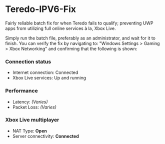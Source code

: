 # Teredo-IPV6-Fix
Fairly reliable batch fix for when Teredo fails to qualify; preventing UWP apps from utilizing full online services à la, Xbox Live.

Simply run the batch file, preferably as an administrator, and wait for it to finish. 
You can verify the fix by navigating to: "Windows Settings > Gaming > Xbox Networking" and confirming that the following is shown:

### Connection status
* Internet connection: Connected
* Xbox Live services: Up and running
### Performance
* Latency: *(Varies)*
* Packet Loss: *(Varies)*
### Xbox Live multiplayer
* NAT Type: **Open**
* Server connectivity: **Connected**
